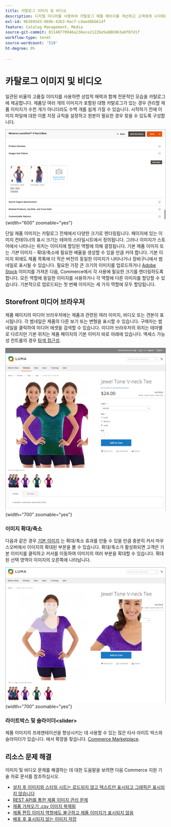 ```yaml
---
title: 카탈로그 이미지 및 비디오
description: 디지털 미디어를 사용하여 카탈로그 제품 페이지를 개선하고 고객에게 시각화를 제공하는 방법에 대해 알아봅니다.
exl-id: 963693d3-669b-42b3-9ac7-cdaed8bb614f
feature: Catalog Management, Media
source-git-commit: 01148770946a236ece2122be5a88b963a0f07d1f
workflow-type: tm+mt
source-wordcount: '519'
ht-degree: 0%

---
```


# 카탈로그 이미지 및 비디오

일관된 비율의 고품질 이미지를 사용하면 상업적 매력과 함께 전문적인 모습을 카탈로그에 제공합니다. 제품당 여러 개의 이미지가 포함된 대형 카탈로그가 있는 경우 관리할 제품 이미지가 수천 개가 아니더라도 수백 개를 쉽게 가질 수 있습니다. 시작하기 전에 이미지 파일에 대한 이름 지정 규칙을 설정하고 원본이 필요한 경우 찾을 수 있도록 구성합니다.

![제품 이미지](./assets/product-images-videos-swatch.png){width="600" zoomable="yes"}

단일 제품 이미지는 카탈로그 전체에서 다양한 크기로 렌더링됩니다. 페이지에 있는 이미지 컨테이너의 표시 크기는 테마의 스타일시트에서 정의됩니다. 그러나 이미지가 스토어에서 나타나는 위치는 이미지에 할당된 역할에 의해 결정됩니다. 기본 제품 이미지 또는 _기본_ 이미지 - 확대/축소에 필요한 배율을 생성할 수 있을 만큼 커야 합니다. 기본 이미지 외에도 제품 목록에 더 작은 버전의 동일한 이미지가 나타나거나 장바구니에서 썸네일로 표시될 수 있습니다. 필요한 가장 큰 크기의 이미지를 업로드하거나 [Adobe Stock](../content-design/adobe-stock.md) 이미지를 가져온 다음, Commerce에서 각 사용에 필요한 크기를 렌더링하도록 합니다. 모든 역할에 동일한 이미지를 사용하거나 각 역할에 다른 이미지를 할당할 수 있습니다. 기본적으로 업로드되는 첫 번째 이미지는 세 가지 역할에 모두 할당됩니다.

## Storefront 미디어 브라우저

제품 페이지의 미디어 브라우저에는 제품과 관련된 여러 이미지, 비디오 또는 견본이 표시됩니다. 각 썸네일은 제품의 다른 보기 또는 변형을 표시할 수 있습니다. 구매자는 썸네일을 클릭하여 미디어 에셋을 검색할 수 있습니다. 미디어 브라우저의 위치는 테마별로 다르지만 기본 위치는 제품 페이지의 기본 이미지 바로 아래에 있습니다. 액세스 가능성 컨트롤의 경우 [탐색 접근성](../getting-started/navigation-accessibility.md).

![Storefront 미디어 브라우저](./assets/storefront-thumbnail-gallery.png){width="700" zoomable="yes"}

### 이미지 확대/축소

다음과 같은 경우 [기본 이미지](product-image.md) 는 확대/축소 효과를 만들 수 있을 만큼 충분히 커서 마우스오버에서 이미지의 확대된 부분을 볼 수 있습니다. 확대/축소가 활성화되면 고객은 기본 이미지를 클릭하고 커서를 이동하여 이미지의 여러 부분을 확대할 수 있습니다. 확대된 선택 영역이 이미지의 오른쪽에 나타납니다.

![이미지 확대/축소](./assets/storefront-image-zoom.png){width="700" zoomable="yes"}

### 라이트박스 및 슬라이더&lt;slider>

제품 이미지의 프레젠테이션을 향상시키는 데 사용할 수 있는 많은 타사 라이트 박스와 슬라이더가 있습니다. 에서 확장을 찾습니다. [Commerce Marketplace](../getting-started/commerce-marketplace.md).

## 리소스 문제 해결

이미지 및 비디오 문제를 해결하는 데 대한 도움말을 보려면 다음 Commerce 지원 기술 자료 문서를 참조하십시오.

- [설치 후 이미지와 스타일 시트는 로드되지 않고 텍스트만 표시되고 그래픽은 표시되지 않습니다](https://experienceleague.adobe.com/docs/commerce-knowledge-base/kb/troubleshooting/storefront/after-installing-images-and-stylesheets-do-not-load-only-text-displays-no-graphics.html)
- [REST API를 통한 제품 이미지 관리 문제](https://experienceleague.adobe.com/docs/commerce-knowledge-base/kb/support-tools/patches/v1-0-5/mdva-28763-magento-patch-issues-with-managing-product-images-via-rest-api.html)
- [제품 가져오기 .csv 이미지 복제됨](https://experienceleague.adobe.com/docs/commerce-knowledge-base/kb/support-tools/patches/v1-0-14/mdva-31969-magento-patch-import-products-.csv-images-duplicated.html)
- [제품 편집 이미지 역할에도 불구하고 제품 이미지가 표시되지 않음](https://experienceleague.adobe.com/docs/commerce-knowledge-base/kb/troubleshooting/storefront/product-images-do-not-display-despite-product-edit-image-roles.html)
- [배포 후 표시되지 않는 이미지 저장](https://experienceleague.adobe.com/docs/commerce-knowledge-base/kb/troubleshooting/storefront/store-images-not-displayed-after-deployment.html)
